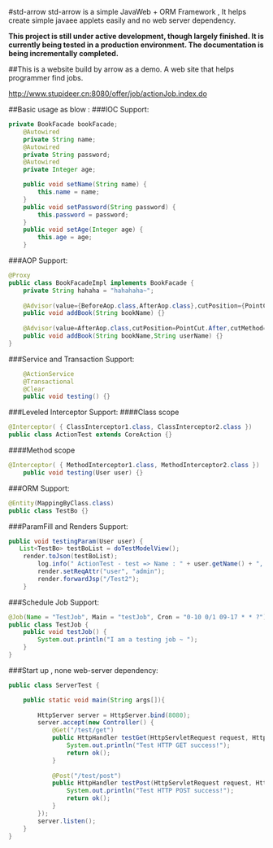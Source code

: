 #std-arrow
std-arrow is a simple JavaWeb + ORM Framework , It helps create simple javaee applets easily and no web server dependency.

**This project is still under active development, though largely finished. It is currently being tested in a production environment. The documentation is being incrementally completed.**



##This is a website build by arrow as a demo.
A web site that helps programmer find jobs.

http://www.stupideer.cn:8080/offer/job/actionJob.index.do



##Basic usage as blow :
###IOC Support:
```java
private BookFacade bookFacade;
  	@Autowired
	private String name;
  	@Autowired
	private String password;
  	@Autowired
	private Integer age;

	public void setName(String name) {
		this.name = name;
	}
	public void setPassword(String password) {
		this.password = password;
	}
	public void setAge(Integer age) {
		this.age = age;
	}
```

###AOP Support:
```java
@Proxy
public class BookFacadeImpl implements BookFacade {
	private String hahaha = "hahahaha~";
  
    @Advisor(value={BeforeAop.class,AfterAop.class},cutPosition={PointCut.Before,PointCut.After} ,cutMethod={"beforeTest","afterTest"})
    public void addBook(String bookName) {}  
  
    @Advisor(value=AfterAop.class,cutPosition=PointCut.After,cutMethod="afterTest")
    public void addBook(String bookName,String userName) {}
} 
```

###Service and Transaction Support:
```java
	@ActionService
	@Transactional
	@Clear
	public void testing() {}
```

###Leveled Interceptor Support:
####Class scope
```java
@Interceptor( { ClassInterceptor1.class, ClassInterceptor2.class })
public class ActionTest extends CoreAction {}
```
####Method scope
```java
@Interceptor( { MethodInterceptor1.class, MethodInterceptor2.class })
	public void testing(User user) {}
```

###ORM Support:
```java
@Entity(MappingByClass.class)
public class TestBo {}
```

###ParamFill and Renders Support:
```java
public void testingParam(User user) {
   List<TestBo> testBoList = doTestModelView();
    render.toJson(testBoList);
		log.info(" ActionTest - test => Name : " + user.getName() + ", PassWord : " + user.getPassword() + ", Age : " + user.getAge());
		render.setReqAttr("user", "admin");
		render.forwardJsp("/Test2");
	}
```

###Schedule Job Support:
```java
@Job(Name = "TestJob", Main = "testJob", Cron = "0-10 0/1 09-17 * * ?")
public class TestJob {
	public void testJob() {
		System.out.println("I am a testing job ~ ");
	}
}
```

###Start up , none web-server dependency:
```java
public class ServerTest {

	public static void main(String args[]){
		
		HttpServer server = HttpServer.bind(8080);
	    server.accept(new Controller() {
	        @Get("/test/get")
	        public HttpHandler testGet(HttpServletRequest request, HttpServletResponse response) {
	        	System.out.println("Test HTTP GET success!");
	            return ok();
	        }
	        
	        @Post("/test/post")
	        public HttpHandler testPost(HttpServletRequest request, HttpServletResponse response) {
	        	System.out.println("Test HTTP POST success!");
	            return ok();
	        }
	    });
	    server.listen();
	}
}
```
